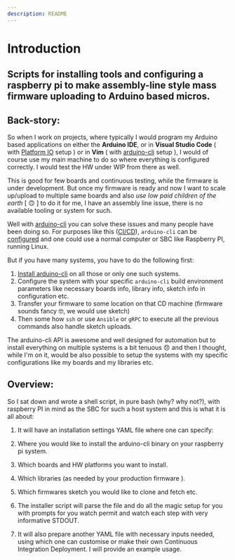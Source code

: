 ```yaml
---
description: README
---
```


# Introduction


## Scripts for installing tools and configuring a raspberry pi to make assembly-line style mass firmware uploading to Arduino based micros.

## Back-story: 

So when I work on projects, where typically I would program my Arduino based applications on either the **Arduino IDE**, or in **Visual Studio Code** \( with [Platform IO](https://platformio.org/) setup \) or in **Vim** \( with [arduino-cli](https://arduino.github.io/arduino-cli/latest/) setup \), I would of course use my main machine to do so where everything is configured correctly. I would test the HW under WIP from there as well.

This is good for few boards and continuous testing, while the firmware is under development. But once my firmware is ready and now I want to scale up/upload to multiple same boards and also _use low paid children of the earth_ \[ 🙃  \] to do it for me, I have an assembly line issue, there is no available tooling or system for such. 

Well with [arduino-cli](https://arduino.github.io/arduino-cli/latest/) you can solve these issues and many people have been doing so. For purposes like this \([CI/CD](https://arduino.github.io/arduino-cli/latest/configuration/#example_2)\), `arduino-cli` can be [configured](https://arduino.github.io/arduino-cli/latest/configuration/#example_2) and one could use a normal computer or SBC like Raspberry PI, running Linux. 

But if you have many systems, you have to do the following first:

1. [Install arduino-cli](https://arduino.github.io/arduino-cli/latest/installation/) on all those or only one such systems.
2. Configure the system with your specific `arduino-cli` build environment parameters like necessary boards info, library info, sketch info in configuration etc.
3. Transfer your firmware to some location on that CD machine \(firmware sounds fancy 🤓,  we would use sketch\)
4. Then some how `ssh` or use `Ansible` or `gRPC` to execute all the previous commands also handle sketch uploads. 

The arduino-cli API is awesome and well designed for automation but to install everything on multiple systems is a bit tenuous 😞  and then I thought, while I'm on it, would be also possible to setup the systems with my specific configurations like my boards and my libraries etc. 

## Overview:

So I sat down and wrote a shell script, in pure bash \(why? why not?\), with raspberry PI in mind as the SBC for such a host system and this is what it is all about:

 1. It will have an installation settings YAML file where one can specify:

1. Where you would like to install the arduino-cli binary on your raspberry pi system.
2. Which boards and HW platforms you want to install.
3. Which libraries \(as needed by your production firmware \).
4. Which firmwares sketch you would like to clone and fetch etc. 

2. The installer script will parse the file and do all the magic setup for you with prompts for you watch permit and watch each step with very informative STDOUT.

3. It will also prepare another YAML file with necessary inputs needed, using which one can customise or make their own Continuous Integration Deployment. I will provide an example usage. 



